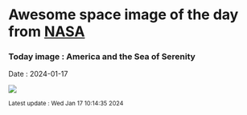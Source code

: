 
# Awesome space image of the day from [NASA](https://api.nasa.gov/)

### Today image : America and the Sea of Serenity
Date : 2024-01-17

![](https://apod.nasa.gov/apod/image/2401/22466-22467anaVantuyne900.jpg)

<small>Latest update : Wed Jan 17 10:14:35 2024</small>
        